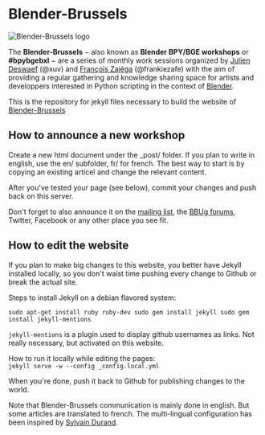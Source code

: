 Blender-Brussels
================

![Blender-Brussels logo](https://raw.githubusercontent.com/Blender-Brussels/blender-brussels.github.io/master/images/blender-brussels-logo.png)

The **Blender-Brussels** − also known as **Blender BPY/BGE workshops** or **#bpybgebxl** − are a series of monthly work sessions organized by [Julien Deswaef](http://xuv.be) (@xuv) and [François Zajéga](http://frankiezafe.org) (@frankiezafe) with the aim of providing a regular gathering and knowledge sharing space for artists and developpers interested in Python scripting in the context of [Blender](http://blender.org).

This is the repository for jekyll files necessary to build the website of [Blender-Brussels](http://blender-brussels.github.io)

How to announce a new workshop
------------------------------

Create a new html document under the _post/ folder. If you plan to write in english, use the en/ subfolder, fr/ for french. The best way to start is by copying an existing articel and change the relevant content.

After you've tested your page (see below), commit your changes and push back on this server.

Don't forget to also announce it on the [mailing list](http://lurk.org/groups/blender-brussels/), the [BBUg forums](http://bbug.tuxfamily.org), Twitter, Facebook or any other place you see fit.   


How to edit the website
-----------------------

If you plan to make big changes to this website, you better have Jekyll installed locally, so you don't waist time pushing every change to Github or break the actual site.

Steps to install Jekyll on a debian flavored system:

`
sudo apt-get install ruby ruby-dev
sudo gem install jekyll
sudo gem install jekyll-mentions
`

`jekyll-mentions` is a plugin used to display github usernames as links. Not really necessary, but activated on this website.

How to run it locally while editing the pages:  
`jekyll serve -w --config _config.local.yml`

When you're done, push it back to Github for publishing changes to the world.

Note that Blender-Brussels communication is mainly done in english. But some articles are translated to french. 
The multi-lingual configuration has been inspired by [Sylvain Durand](http://sylvaindurand.org/making-jekyll-multilingual/).

